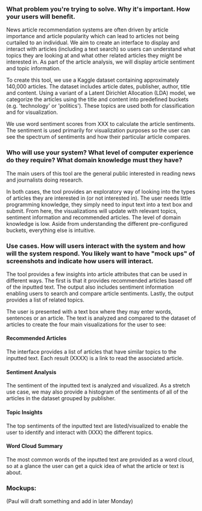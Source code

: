 ### What problem you're trying to solve. Why it's important. How your users will benefit.

News article recommendation systems are often driven by article importance and article popularity which can lead to articles not being curtailed to an individual. We aim to create an interface to display and interact with articles (including a text search) so users can understand what topics they are looking at and what other related articles they might be interested in. As part of the article analysis, we will display article sentiment and topic information.

To create this tool, we use a Kaggle dataset containing approximately 140,000 articles. The dataset includes article dates, publisher, author, title and content. Using a variant of a Latent Dirichlet Allocation (LDA) model, we categorize the articles using the title and content into predefined buckets (e.g. 'technology' or 'politics'). These topics are used both for classification and for visualization.

We use word sentiment scores from XXX to calculate the article sentiments. The sentiment is used primarily for visualization purposes so the user can see the spectrum of sentiments and how their particular article compares.

### Who will use your system? What level of computer experience do they require? What domain knowledge must they have?

The main users of this tool are the general public interested in reading news and journalists doing research.

In both cases, the tool provides an exploratory way of looking into the types of articles they are interested in (or not interested in). The user needs little programming knowledge, they simply need to input text into a text box and submit. From here, the visualizations will update with relevant topics, sentiment information and recommended articles. The level of domain knowledge is low. Aside from understanding the different pre-configured buckets, everything else is intuitive.


### Use cases. How will users interact with the system and how will the system respond. You likely want to have "mock ups" of screenshots and indicate how users will interact.

The tool provides a few insights into article attributes that can be used in different ways. The first is that it provides recommended articles based off of the inputted text. The output also includes sentiment information enabling users to search and compare article sentiments. Lastly, the output provides a list of related topics.

The user is presented with a text box where they may enter words, sentences or an article. The text is analyzed and compared to the dataset of articles to create the four main visualizations for the user to see:

#### Recommended Articles

The interface provides a list of articles that have similar topics to the inputted text. Each result (XXXX) is a link to read the associated article.

#### Sentiment Analysis

The sentiment of the inputted text is analyzed and visualized. As a stretch use case, we may also provide a histogram of the sentiments of all of the articles in the dataset grouped by publisher.

#### Topic Insights

The top sentiments of the inputted text are listed/visualized to enable the user to identify and interact with (XXX) the different topics. 

#### Word Cloud Summary

The most common words of the inputted text are provided as a word cloud, so at a glance the user can get a quick idea of what the article or text is about.  

### Mockups:

(Paul will draft something and add in later Monday)
